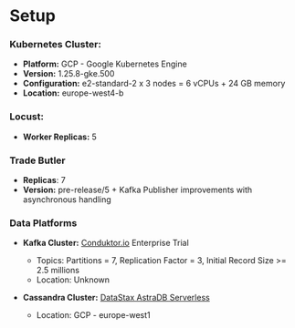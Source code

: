 # Setup

### Kubernetes Cluster:

- **Platform:** GCP - Google Kubernetes Engine
- **Version:** 1.25.8-gke.500
- **Configuration:** e2-standard-2 x 3 nodes = 6 vCPUs + 24 GB memory
- **Location:** europe-west4-b

### Locust:

- **Worker Replicas:** 5

### Trade Butler

- **Replicas**: 7
- **Version:** pre-release/5 + Kafka Publisher improvements with asynchronous handling

### Data Platforms

- **Kafka Cluster:** [Conduktor.io](https://www.conduktor.io/) Enterprise Trial

  - Topics: Partitions = 7, Replication Factor = 3, Initial Record Size >= 2.5 millions
  - Location: Unknown

- **Cassandra Cluster:** [DataStax AstraDB Serverless](https://www.datastax.com/products/datastax-astra)
  - Location: GCP - europe-west1
